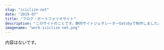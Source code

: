 ```yaml
---
slug: "iciclize-net"
date: "2019-07"
title: "ブログ・ポートフォリオサイト"
description: "このサイトのことです。静的サイトジェネレーターGatsbyで制作しました。"
imagename: "work-iciclize-net.png"
---
```

内容はないです。
